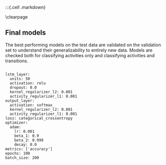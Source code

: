:::{.cell .markdown}

\clearpage


## Final models

The best performing models on the test data are validated on the validation set to understand their generalizability to entirely new data. Models are checked both for classifying activities only and classifying activities and transitions.

```{#lst:best_model_activities_cfg caption='Configuration of best performing LSTMs on activity and transition classification.' .yaml}

lstm_layer:
  units: 50
  activation: relu
  dropout: 0.0
  kernel_regularizer_l2: 0.001
  activity_regularizer_l1: 0.001
output_layer:
  activation: softmax
  kernel_regularizer_l2: 0.001
  activity_regularizer_l1: 0.001
loss: categorical_crossentropy
optimizer:
  adam:
    lr: 0.001
    beta_1: 0.9
    beta_2: 0.999
    decay: 0.0
metrics: ['accuracy']
epochs: 100
batch_size: 200
```
